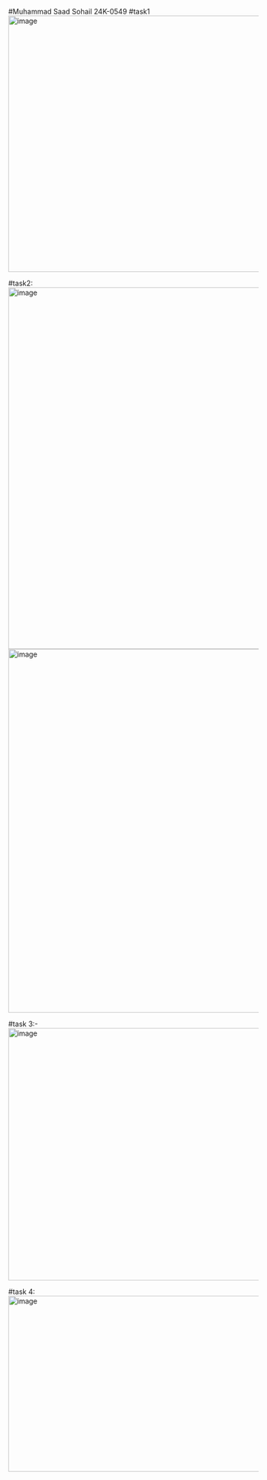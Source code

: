 #Muhammad Saad Sohail    24K-0549
#task1
<img width="820" height="516" alt="image" src="https://github.com/user-attachments/assets/ba4f65b5-139d-4375-9706-28a9a88b0f55" />

#task2:
<img width="859" height="728" alt="image" src="https://github.com/user-attachments/assets/66df523d-1778-49f8-8d2a-e10c909636d8" />
<img width="882" height="732" alt="image" src="https://github.com/user-attachments/assets/01299edd-289f-4d4d-b3c8-f10369f3cfb5" />

#task 3:-
<img width="1025" height="508" alt="image" src="https://github.com/user-attachments/assets/75e1bf50-6ead-49fa-b7dd-44f9c3661b55" />

#task 4:
<img width="582" height="354" alt="image" src="https://github.com/user-attachments/assets/889da674-85c8-4ab9-bbf9-1394e7011061" />








